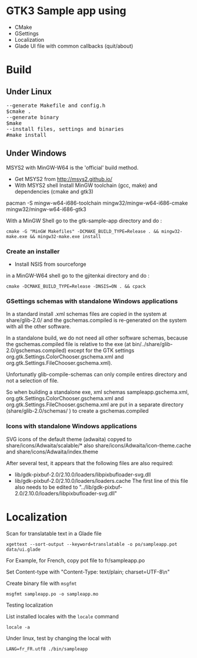 # GTK3 Sample app using

* CMake
* GSettings
* Localization
* Glade UI file with common callbacks (quit/about)

# Build 
## Under Linux

<pre>
--generate Makefile and config.h
$cmake . 
--generate binary
$make
--install files, settings and binaries
#make install
</pre>

## Under Windows 

MSYS2 with MinGW-W64 is the 'official' build method. 

* Get MSYS2 from http://msys2.github.io/
* With MSYS2 shell Install MinGW toolchain (gcc, make) and dependencies (cmake and gtk3) 

pacman -S  mingw-w64-i686-toolchain mingw32/mingw-w64-i686-cmake mingw32/mingw-w64-i686-gtk3

With a MinGW Shell go to the gtk-sample-app directory and do :

    cmake -G "MinGW Makefiles" -DCMAKE_BUILD_TYPE=Release . && mingw32-make.exe && mingw32-make.exe install

### Create an installer 

* Install NSIS from sourceforge

in a MinGW-W64 shell go to the gjitenkai directory and  do :

    cmake -DCMAKE_BUILD_TYPE=Release -DNSIS=ON . && cpack

### GSettings schemas with standalone Windows applications 

In a standard install .xml schemas files are copied in the system at share/glib-2.0/
 and the gschemas.compiled is re-generated on the system with all the other software.

In a standalone build, we do not need all other software schemas, because the gschemas.compiled
file is relative to the exe (at bin/../share/glib-2.0/gschemas.compiled) except for the GTK settings org.gtk.Settings.ColorChooser.gschema.xml and org.gtk.Settings.FileChooser.gschema.xml).

Unfortunatly glib-compile-schemas can only compile entires directory and not a selection of file.

So when building a standalone exe, xml schemas sampleapp.gschema.xml, org.gtk.Settings.ColorChooser.gschema.xml and org.gtk.Settings.FileChooser.gschema.xml are put in a separate directory (share/glib-2.0/schemas/
) to create a gschemas.compiled

### Icons with standalone Windows applications 

SVG icons of the default theme (adwaita) copyed to share/icons/Adwaita/scalable/*
also share/icons/Adwaita/icon-theme.cache and share/icons/Adwaita/index.theme

After several test, it appears that the following files are also required: 
* lib/gdk-pixbuf-2.0/2.10.0/loaders/libpixbufloader-svg.dll
* lib/gdk-pixbuf-2.0/2.10.0/loaders/loaders.cache The first line of this file also needs to be edited to "../lib/gdk-pixbuf-2.0/2.10.0/loaders/libpixbufloader-svg.dll"



# Localization

Scan for translatable text in a Glade file

    xgettext --sort-output --keyword=translatable -o po/sampleapp.pot data/ui.glade

For Example, for French, copy pot file to fr/sampleapp.po

Set Content-type with "Content-Type: text/plain; charset=UTF-8\n"

Create binary file with `msgfmt`

    msgfmt sampleapp.po -o sampleapp.mo

Testing localization

List installed locales with the `locale` command 

    locale -a

Under linux, test by changing the local with

    LANG=fr_FR.utf8 ./bin/sampleapp



